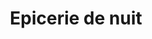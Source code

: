 ---
title: "Epicerie de nuit"
url: /toulouse/epicerie-de-nuit-rue-du-faubourg-bonnefoy/
shop: commodité
---